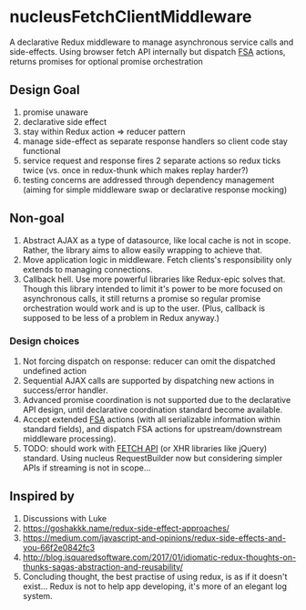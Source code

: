 # nucleusFetchClientMiddleware

A declarative Redux middleware to manage asynchronous service calls and side-effects. Using browser fetch API internally but dispatch [FSA](https://github.com/acdlite/flux-standard-action/) actions, returns promises for optional promise orchestration

## Design Goal

1. promise unaware
2. declarative side effect
3. stay within Redux action => reducer pattern
  1. manage side-effect as separate response handlers so client code stay functional
  2. service request and response fires 2 separate actions so redux ticks twice (vs. once in redux-thunk which makes replay harder?)
4. testing concerns are addressed through dependency management (aiming for simple middleware swap or declarative response mocking)

## Non-goal

1. Abstract AJAX as a type of datasource, like local cache is not in scope. Rather, the library aims to allow easily wrapping to achieve that.
2. Move application logic in middleware. Fetch clients's responsibility only extends to managing connections.
3. Callback hell. Use more powerful libraries like Redux-epic solves that. Though this library intended to limit it's power to be more focused on asynchronous calls, it still returns a promise so regular promise orchestration would work and is up to the user. (Plus, callback is supposed to be less of a problem in Redux anyway.)

### Design choices

1. Not forcing dispatch on response: reducer can omit the dispatched undefined action
2. Sequential AJAX calls are supported by dispatching new actions in success/error handler.
3. Advanced promise coordination is not supported due to the declarative API design, until declarative coordination standard become available.
4. Accept extended [FSA](https://github.com/acdlite/flux-standard-action/) actions (with all serializable information within standard fields), and dispatch FSA actions for upstream/downstream middleware processing).
5. TODO: should work with [FETCH API](https://fetch.spec.whatwg.org/) (or XHR libraries like jQuery) standard. Using nucleus RequestBuilder now but considering simpler APIs if streaming is not in scope...


## Inspired by

1. Discussions with Luke
2. https://goshakkk.name/redux-side-effect-approaches/
3. https://medium.com/javascript-and-opinions/redux-side-effects-and-you-66f2e0842fc3
4. http://blog.isquaredsoftware.com/2017/01/idiomatic-redux-thoughts-on-thunks-sagas-abstraction-and-reusability/
5. Concluding thought, the best practise of using redux, is as if it doesn't exist... Redux is not to help app developing, it's more of an elegant log system.
